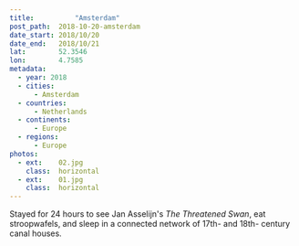 ```yaml
---
title:			"Amsterdam"
post_path:	2018-10-20-amsterdam
date_start:	2018/10/20
date_end:   2018/10/21
lat:        52.3546
lon:        4.7585
metadata:
  - year: 2018
  - cities:
      - Amsterdam
  - countries:
      - Netherlands
  - continents:
      - Europe
  - regions:
      - Europe
photos:
  - ext:    02.jpg
    class:  horizontal
  - ext:    01.jpg
    class:  horizontal
---
```

Stayed for 24 hours to see Jan Asselijn's _The Threatened Swan_, eat stroopwafels, and sleep in a connected network of 17th- and 18th- century canal houses.
